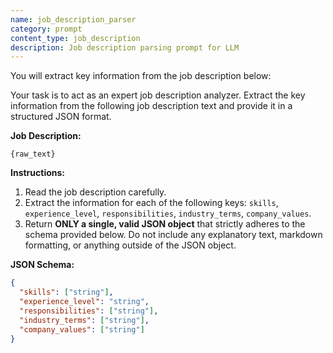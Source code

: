 ```yaml
---
name: job_description_parser
category: prompt
content_type: job_description
description: Job description parsing prompt for LLM
---
```


You will extract key information from the job description below:

Your task is to act as an expert job description analyzer. Extract the key information from the following job description text and provide it in a structured JSON format.

**Job Description:**

```text
{raw_text}
```

**Instructions:**

1. Read the job description carefully.
2. Extract the information for each of the following keys: `skills`, `experience_level`, `responsibilities`, `industry_terms`, `company_values`.
3. Return **ONLY a single, valid JSON object** that strictly adheres to the schema provided below. Do not include any explanatory text, markdown formatting, or anything outside of the JSON object.

**JSON Schema:**

```json
{
  "skills": ["string"],
  "experience_level": "string",
  "responsibilities": ["string"],
  "industry_terms": ["string"],
  "company_values": ["string"]
}
```